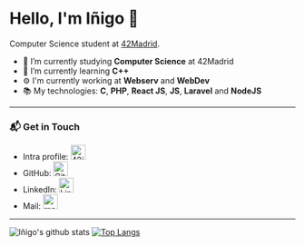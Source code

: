 # Hello, I'm Iñigo 👋

Computer Science student at [42Madrid](https://www.42.fr/42-network/).

- 🔭 I’m currently studying **Computer Science** at 42Madrid
- 🌱 I’m currently learning **C++**
- ⚙️ I'm currently working at **Webserv** and **WebDev**
- 📚 My technologies: **C**, **PHP**, **React JS**, **JS**, **Laravel** and **NodeJS**
 
---
### 📬 Get in Touch

- Intra profile: [<img alt="42intra" width="26px" src="https://simpleicons.org/icons/42.svg" />](https://profile.intra.42.fr/users/iromero-)
- GitHub: [<img alt="GitHub" width="26px" src="https://simpleicons.org/icons/github.svg" />](https://github.com/InigoRomero)
- LinkedIn: [<img alt="LinkedIn" width="26px" src="https://simpleicons.org/icons/linkedin.svg" style />](https://www.linkedin.com/in/iromero-/)
- Mail: <a href="mailto:igoromero@gmail.com"><img alt="mail" width="26px" src="https://simpleicons.org/icons/gmail.svg" /></a>
---
![Iñigo's github stats](https://github-readme-stats.vercel.app/api?username=InigoRomero&show_icons=true&count_private=true)
[![Top Langs](https://github-readme-stats.vercel.app/api/top-langs/?username=InigoRomero&langs_count=8)](https://github.com/anuraghazra/github-readme-stats)

